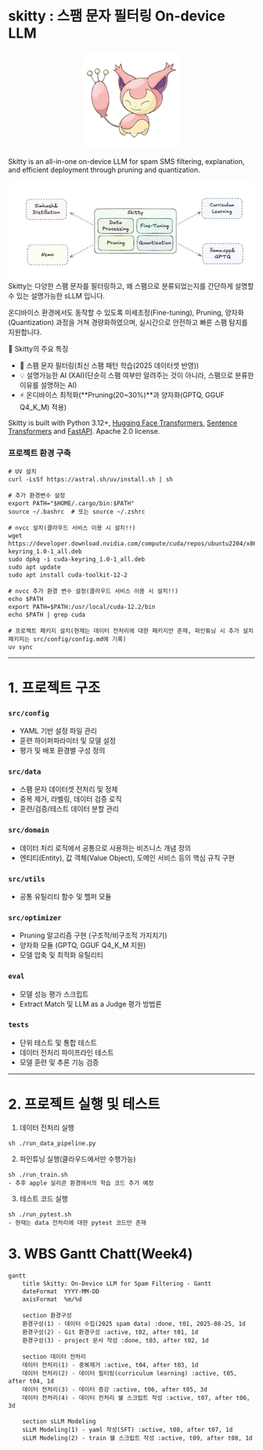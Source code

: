 # skitty : 스팸 문자 필터링 On-device LLM

<p align="center">
  <img src="./skitty.png" width="200"/>
</p>

Skitty is an all-in-one on-device LLM for spam SMS filtering, explanation, and efficient deployment through pruning and quantization.

![pipeline](./pipeline.png)
Skitty는 다양한 스팸 문자를 필터링하고, 왜 스팸으로 분류되었는지를 간단하게 설명할 수 있는 설명가능한 sLLM 입니다.

온디바이스 환경에서도 동작할 수 있도록 미세조정(Fine-tuning), Pruning, 양자화(Quantization) 과정을 거쳐 경량화하였으며, 실시간으로 안전하고 빠른 스팸 탐지를 지원합니다.

📌 Skitty의 주요 특징
- 📩 스팸 문자 필터링(최신 스팸 패턴 학습(2025 데이터셋 반영))
- 💡 설명가능한 AI (XAI)(단순히 스팸 여부만 알려주는 것이 아니라, 스팸으로 분류한 이유를 설명하는 AI)
- ⚡ 온디바이스 최적화(**Pruning(20~30%)**과 양자화(GPTQ, GGUF Q4_K_M) 적용)

Skitty is built with Python 3.12+, [Hugging Face Transformers](https://github.com/huggingface/transformers), [Sentence Transformers](https://github.com/UKPLab/sentence-transformers) and [FastAPI](https://github.com/tiangolo/fastapi). Apache 2.0 license.

### 프로젝트 환경 구축
```
# UV 설치 
curl -LsSf https://astral.sh/uv/install.sh | sh

# 추가 환경변수 설정
export PATH="$HOME/.cargo/bin:$PATH"
source ~/.bashrc  # 또는 source ~/.zshrc

# nvcc 설치(클라우드 서비스 이용 시 설치!!)
wget https://developer.download.nvidia.com/compute/cuda/repos/ubuntu2204/x86_64/cuda-keyring_1.0-1_all.deb
sudo dpkg -i cuda-keyring_1.0-1_all.deb
sudo apt update
sudo apt install cuda-toolkit-12-2

# nvcc 추가 환경 변수 설정(클라우드 서비스 이용 시 설치!!)
echo $PATH
export PATH=$PATH:/usr/local/cuda-12.2/bin
echo $PATH | grep cuda

# 프로젝트 패키지 설치(현재는 데이터 전처리에 대한 패키지만 존재, 파인튜닝 시 추가 설치 패키지는 src/config/config.md에 기록)
uv sync
```
---

# 1. 프로젝트 구조
### `src/config`
- YAML 기반 설정 파일 관리
- 훈련 하이퍼파라미터 및 모델 설정
- 평가 및 배포 환경별 구성 정의

### `src/data`
- 스팸 문자 데이터셋 전처리 및 정제
- 중복 제거, 라벨링, 데이터 검증 로직
- 훈련/검증/테스트 데이터 분할 관리

### `src/domain`
- 데이터 처리 로직에서 공통으로 사용하는 비즈니스 개념 정의
- 엔티티(Entity), 값 객체(Value Object), 도메인 서비스 등의 핵심 규칙 구현

### `src/utils`
- 공통 유틸리티 함수 및 헬퍼 모듈

### `src/optimizer`
- Pruning 알고리즘 구현 (구조적/비구조적 가지치기)
- 양자화 모듈 (GPTQ, GGUF Q4_K_M 지원)
- 모델 압축 및 최적화 유틸리티

### `eval`
- 모델 성능 평가 스크립트
- Extract Match 및 LLM as a Judge 평가 방법론

### `tests`
- 단위 테스트 및 통합 테스트
- 데이터 전처리 파이프라인 테스트
- 모델 훈련 및 추론 기능 검증
---
# 2. 프로젝트 실행 및 테스트
1. 데이터 전처리 실행
```
sh ./run_data_pipeline.py
```
2. 파인튜닝 실행(클라우드에서만 수행가능) 
```
sh ./run_train.sh
- 추후 apple 실리콘 환경에서의 학습 코드 추가 예정
```
3. 테스트 코드 실행
```
sh ./run_pytest.sh
- 현재는 data 전처리에 대한 pytest 코드만 존재
```
# 3. WBS Gantt Chatt(Week4)
```mermaid
gantt
    title Skitty: On-Device LLM for Spam Filtering - Gantt
    dateFormat  YYYY-MM-DD
    axisFormat  %m/%d

    section 환경구성
    환경구성(1) - 데이터 수집(2025 spam data) :done, t01, 2025-08-25, 1d
    환경구성(2) - Git 환경구성 :active, t02, after t01, 1d
    환경구성(3) - project 문서 작성 :done, t03, after t02, 1d

    section 데이터 전처리
    데이터 전처리(1) - 중복제거 :active, t04, after t03, 1d
    데이터 전처리(2) - 데이터 필터링(curriculum learning) :active, t05, after t04, 1d
    데이터 전처리(3) - 데이터 증강 :active, t06, after t05, 3d
    데이터 전처리(4) - 데이터 전처리 쉘 스크립트 작성 :active, t07, after t06, 3d

    section sLLM Modeling
    sLLM Modeling(1) - yaml 작성(SFT) :active, t08, after t07, 1d
    sLLM Modeling(2) - train 쉘 스크립트 작성 :active, t09, after t08, 1d
